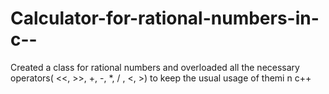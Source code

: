 # Calculator-for-rational-numbers-in-c--
Created a class for rational numbers and overloaded all the necessary operators( &lt;&lt;, >>, +, -, *, / , &lt;, >) to keep the usual usage of themi n c++ 
